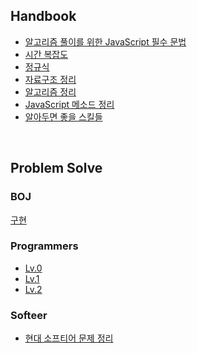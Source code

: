 ## Handbook
- [알고리즘 풀이를 위한 JavaScript 필수 문법](https://github.com/wayandway/algorithms-javascript/blob/main/handbook/grammar.md)
- [시간 복잡도](https://github.com/wayandway/algorithms-javascript/blob/main/handbook/time-complexity.md)
- [정규식](https://github.com/wayandway/algorithms-javascript/blob/main/handbook/regular-expressions.md)
- [자료구조 정리](https://github.com/wayandway/algorithms-javascript/blob/main/handbook/data-structures/data-structures.md) 
- [알고리즘 정리](https://github.com/wayandway/algorithms-javascript/blob/main/handbook/algorithms/algorithms.md) 
- [JavaScript 메소드 정리](https://github.com/wayandway/algorithms-javascript/blob/main/handbook/methods/methods.md) 
- [알아두면 좋을 스킬들](https://github.com/wayandway/algorithms-javascript/blob/main/handbook/skills.md)

<br/>


## Problem Solve

### BOJ

[구현](https://github.com/wayandway/algorithms-javascript/blob/main/boj/구현/구현.md) <br/>



### Programmers

- [Lv.0](https://github.com/wayandway/algorithms-javascript/blob/main/programmers/Lv0/Lv0.md) <br/>
- [Lv.1](https://github.com/wayandway/algorithms-javascript/blob/main/programmers/Lv1/Lv1.md) <br/>
- [Lv.2](https://github.com/wayandway/algorithms-javascript/blob/main/programmers/Lv2/Lv2.md)


### Softeer
- [현대 소프티어 문제 정리](https://github.com/wayandway/algorithms-javascript/blob/main/softeer/softeer.md)